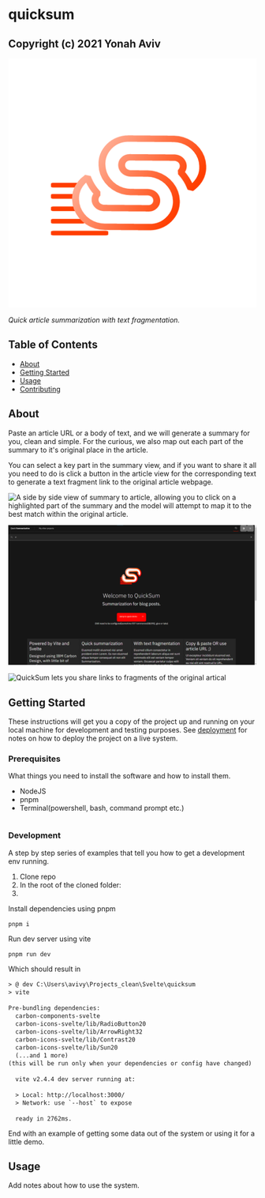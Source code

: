 # quicksum

## Copyright (c) 2021 Yonah Aviv

<img src="./logo-512x512.png"/>

_Quick article summarization with text fragmentation._

## Table of Contents

- [About](#about)
- [Getting Started](#getting_started)
- [Usage](#usage)
- [Contributing](../CONTRIBUTING.md)

## About <a name = "about"></a>

Paste an article URL or a body of text, and we will generate a summary for you, clean and simple. For the curious, we also map out each part of the summary to it's original place in the article.


You can select a key part in the summary view, and if you want to share it all you need to do is click a button in the article view for the corresponding text to generate a text fragment link to the original article webpage.



![A side by side view of summary to article, allowing you to click on a highlighted part of the summary and the model will attempt to map it to the best match within the original article.](image.png)

![Home page](Dark_mode-home.png)

![QuickSum lets you share links to fragments of the original artical](image.png)

## Getting Started <a name = "getting_started"></a>

These instructions will get you a copy of the project up and running on your local machine for development and testing purposes. See [deployment](#deployment) for notes on how to deploy the project on a live system.

### Prerequisites

What things you need to install the software and how to install them.

- NodeJS
- pnpm
- Terminal(powershell, bash, command prompt etc.)
```

```

### Development

A step by step series of examples that tell you how to get a development env running.


1. Clone repo
2. In the root of the cloned folder:
3.
Install dependencies using pnpm

```
pnpm i
```

Run dev server using vite

```
pnpm run dev
```

Which should result in

```
> @ dev C:\Users\avivy\Projects_clean\Svelte\quicksum
> vite

Pre-bundling dependencies:
  carbon-components-svelte
  carbon-icons-svelte/lib/RadioButton20
  carbon-icons-svelte/lib/ArrowRight32
  carbon-icons-svelte/lib/Contrast20
  carbon-icons-svelte/lib/Sun20
  (...and 1 more)
(this will be run only when your dependencies or config have changed)

  vite v2.4.4 dev server running at:

  > Local: http://localhost:3000/
  > Network: use `--host` to expose

  ready in 2762ms.
  ```

End with an example of getting some data out of the system or using it for a little demo.

## Usage <a name = "usage"></a>

Add notes about how to use the system.
